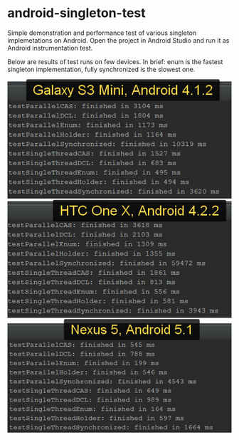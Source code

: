 # android-singleton-test
Simple demonstration and performance test of various singleton implemetations on Android.
Open the project in Android Studio and run it as Android instrumentation test.

Below are results of test runs on few devices. In brief: enum is the fastest singleton implementation, fully synchronized is the slowest one.

<img src="https://github.com/dtrounine/android-singleton-test/blob/master/pics/s3mini.png?raw=true"/>
<img src="https://github.com/dtrounine/android-singleton-test/blob/master/pics/htconex.png?raw=true"/>
<img src="https://github.com/dtrounine/android-singleton-test/blob/master/pics/nexus5.png?raw=true"/>
